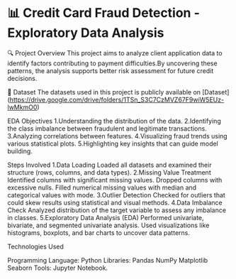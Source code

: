 # 📊 Credit Card Fraud Detection - Exploratory Data Analysis

🔍 Project Overview
This project aims to analyze client application data to identify factors contributing to payment difficulties.By uncovering these patterns, the analysis supports better risk assessment for future credit decisions.

📁 Dataset
The datasets used in this project is publicly available on [Dataset] (https://drive.google.com/drive/folders/1TSn_S3C7CzMVZ67F9wiW5EUz-lwMkmO0)

EDA Objectives
1.Understanding the distribution of the data.
2.Identifying the class imbalance between fraudulent and legitimate transactions.
3.Analyzing correlations between features.
4.Visualizing fraud trends using various statistical plots.
5.Highlighting key insights that can guide model building.

Steps Involved
1.Data Loading
Loaded all datasets and examined their structure (rows, columns, and data types).
2.Missing Value Treatment
Identified columns with significant missing values.
Dropped columns with excessive nulls.
Filled numerical missing values with median and categorical values with mode.
3.Outlier Detection
Checked for outliers that could skew results using statistical and visual methods.
4.Data Imbalance Check
Analyzed distribution of the target variable to assess any imbalance in classes.
5.Exploratory Data Analysis (EDA)
Performed univariate, bivariate, and segmented univariate analysis.
Used visualizations like histograms, boxplots, and bar charts to uncover data patterns.

Technologies Used

Programming Language: Python
Libraries:
Pandas
NumPy
Matplotlib
Seaborn
Tools: Jupyter Notebook.
